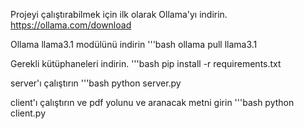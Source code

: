 Projeyi çalıştırabilmek için ilk olarak Ollama'yı indirin.
https://ollama.com/download


Ollama llama3.1 modülünü indirin
'''bash
ollama pull llama3.1

Gerekli kütüphaneleri indirin.
'''bash
pip install -r requirements.txt

server'ı çalıştırın
'''bash
python server.py

client'ı çalıştırın ve pdf yolunu ve aranacak metni girin
'''bash
python client.py
